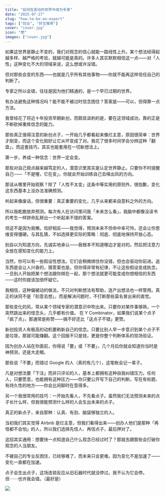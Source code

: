 ```yaml
---
title: "如何在变动的世界中成为专家"
date: "2025-07-27"
slug: "how-to-be-an-expert"
tags: ["创业", "好文推荐"]
cover: "cover.jpg"
icon: "😎"
images: ["cover.jpg"]
---
```

如果这世界是静止不变的，我们对观念的信心就能一路线性上升。某个想法经得起越多样、越严格的考验，就越可能是真的。许多人其实默默相信这一点——对「人性」这种变化不大的领域来说，这么想或许没错。



但对那些会变的东西——也就是几乎所有其他事物——你就不能再这样信任自己的判断了。



专家之所以会错，往往是因为他们精通的，是一个早已过期的世界。



有办法避免这种情况吗？能不能不被过时信念困住？答案是——可以，但得靠一点方法。



我曾经花了将近十年投资早期新创，而颇具讽刺的是，要在这领域成功，靠的正是不断砍掉重练信念的能力。



那些真正值得注意的新创点子，一开始几乎都看起来像烂主意，原因很简单：世界才刚变，而这个变化刚好让它从坏变成了对。我花了很多时间学会分辨这种「翻盘」，而这套技巧，其实也能套用在一切新想法上。



第一步，养成一种信念：世界一定会变。



那些对自己观点越来越笃定的人，潜意识里其实是认定世界静止。只要你不时提醒自己——「不是喔，它在变」，你就会开始训练自己去嗅出风的方向。



那该从哪里开始观察？除了「人性不太变」这条中等实用的原则外，很抱歉，变化这东西基本上没办法准确预测。



听起来像废话，但很重要：真正重要的变化，几乎从来都来自意料之外的方向。



所以我乾脆放弃预测。每次有人在访问里问我「未来怎么看」，我脑中都像没读书的考生一样拼命乱掰出一个听起来不错的答案。



但这不是因为我懒。恰好相反——我觉得，预测未来不但命中率可怜，还会让你思维变得僵硬。与其乱猜，不如选择更实际的策略：彻底、彻底地保持开放心态。



别自以为知道方向，先诚实地承认——我根本不知道哪边才是对的。然后把注意力全放在感知变化的能力上。



当然，你可以有一些假设性想法。它们会稍微绑住你没错，但也会驱动你前进。追东西是会让人兴奋的，猜答案也是。但你得非常有纪律，不让这些假设变成执念。
一旦别人开始把某个想法跟你绑在一起，那个想法就更可能变成你想相信的东西——这时你就该加倍怀疑它。



我相信，这种偏被动的做法，不只对判断想法有帮助，连产出想法也一样管用。真正的诀窍不是「刻意去想」，而是解决问题时，不打断那些莫名冒出来的直觉。



那些变化的风，常从某个领域专家的潜意识中吹出来。只要你对某件事够熟，一个突然跳出来的怪念头，几乎都有价值。
在 Y Combinator，如果我们说某个点子「疯了点」，那通常是称赞——搞不好还比「这点子不错」更赞。



新创投资人有极高的动机要刷新自己的信念。只要比别人早一步意识到某个点子不是垃圾，那就可能赚翻。这个回报不只是钱，更是你整个判断体系的现场验证。



因为创办人站在你面前，你得说「要」或「不要」，几个月后你就会知道你当时是神预测，还是大走眼。



那些说「不要」而错过 Google 的人（真的有几个），这笔帐会记一辈子。



凡是对想法要「下注」而非只评论的人，基本上都拥有这种自我纠错压力。任何人，只要愿意，也能拥有这种压力——你只要公开写下自己的判断。写在有标题、有持久性的地方——你会比闲聊时在意得多。



另一个我很常用的技巧：一开始先看人，不先看点子。虽然我们无法预测未来的点子长什么样，但我很能预测什么样的人会生出未来的点子。



真正的新点子，来自那种：认真、有劲、脑袋够独立的人。



当初我们其实觉得 Airbnb 是烂主意，但我们看得出来——创办人他们是那种「再怪都不会怕」的人，所以我们选择先信人、再信点子，最后押对了。



这招其实通用：想要快一点知道自己什么观念已经过时了？那就去跟那些会打破你观念的人当朋友。



不被自己的专业反困住，已经够难了，而未来只会更难。因为变化不是加速了——变化一直都在加速。



点子会生出点子，这场连锁反应从旧石器时代就没停过。我不认为它会停。
但⋯⋯也许我会错。（最好是）




![](https://prod-files-secure.s3.us-west-2.amazonaws.com/112d0858-5090-4d34-a606-b75eb8d65fd2/46476355-9cf3-4e99-9b7a-3531bc426380/1000202064.png?X-Amz-Algorithm=AWS4-HMAC-SHA256&X-Amz-Content-Sha256=UNSIGNED-PAYLOAD&X-Amz-Credential=ASIAZI2LB466VBRUO7DA%2F20250822%2Fus-west-2%2Fs3%2Faws4_request&X-Amz-Date=20250822T111105Z&X-Amz-Expires=3600&X-Amz-Security-Token=IQoJb3JpZ2luX2VjELr%2F%2F%2F%2F%2F%2F%2F%2F%2F%2FwEaCXVzLXdlc3QtMiJGMEQCIAP2FUl%2FxkEmNwXehLJP1DhGsHJggHDWhpPjIdwPvKmQAiAz0bJemVF06CatfJ%2BDh59MxX7yqbqydkb7wx1xdkjiAir%2FAwgTEAAaDDYzNzQyMzE4MzgwNSIMKpRWNXKhWZeCEhoVKtwD%2Fm721oF694uCqFSdZOtK%2FvUilknlos0byWem800kL2yKroEFW1Ybqyu%2BbbuWvO90qIVTjPH2ZGqyw3rezkAWxjxj5FLnzbfasXc2Ll8KTK%2BaF2i6MifJ1wcwwl6HdsVOuYJjzRLc4fvtl1%2BNw0Nyz27pHRvTvLRWOj59rhxAE9SKboEtKGbrBQnglWOsYuw8ltsACU7BJnsqWAO9W%2FKxvq8KMBsvE5I18quEoq%2BQ2PFFSbtyf%2Fc7Iuu2QdxmiFRG32jHz5WFUwlI20soUcwgP8BScaZl84V%2F4LHPPvGvAkgYtjXLQcWgH9Eqal%2F72EMgRYZvHtC09NNXUJHtU7ph%2FDOKyjz5hhtRdhBXnGcV%2FgUax9aWoEho6huzmtd8mx7zCgAJEqy%2BK2YoqRmaEGHspMV%2FmErAvRPg8hMI5N3sW%2FXhpmALYyKBFYl5JViRwvl8pfKzZaXfn9eS5%2FQdrzPegSe25Fg3vF7gj0VaYtbxRckbQPF%2FFDx763sBVDVzTm50Gn5OONvV%2BHkuTwLJP1ABTL1zjncLGFWVUfmm9zrZ1W4b8XnqyJ874emv3qmtbFf6B9p43%2FMgOecybrrEBa6hmfZKecyTHZLmQT14JWnoLDh75B%2F8cAQQt867doww4oShxQY6pgHEIBugu73%2FAsjq0F1GjSy0gSPx4k0acOePeSHnO46RbjOTNNtBmiv3R6%2FsWh3sJEZqlXn1fYCHMpM08YuUnwO6wjqWWxyUs0PrNhlZGB%2FTRimkgt54h5%2BFN%2FSOWqnSJ8kXTuUk0h1TvBNZeLaKFDo7oaori%2BTGYAWTxmC10i2KifhNwP2E2rk7uk8ExBd7BHaK7tSHhqvavulsof8VLXIqeqLjU%2F%2Bh&X-Amz-Signature=dcc205fa5fee53166d09b15edab156750c05fc779190d5ef2edab975930ba18a&X-Amz-SignedHeaders=host&x-amz-checksum-mode=ENABLED&x-id=GetObject)

